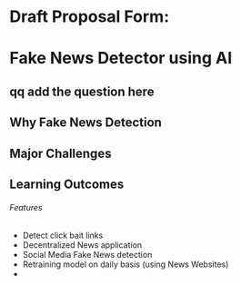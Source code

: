 # Draft Proposal Form:

# Fake News Detector using AI 

## qq add the question here

## Why Fake News Detection

## Major Challenges

## Learning Outcomes

###### Features
- Detect click bait links
- Decentralized News application
- Social Media Fake News detection
- Retraining model on daily basis (using News Websites)
- 

